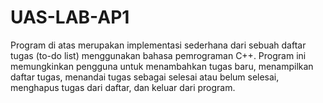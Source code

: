 # UAS-LAB-AP1
Program di atas merupakan implementasi sederhana dari sebuah daftar tugas (to-do list) menggunakan bahasa pemrograman C++. Program ini memungkinkan pengguna untuk menambahkan tugas baru, menampilkan daftar tugas, menandai tugas sebagai selesai atau belum selesai, menghapus tugas dari daftar, dan keluar dari program.
